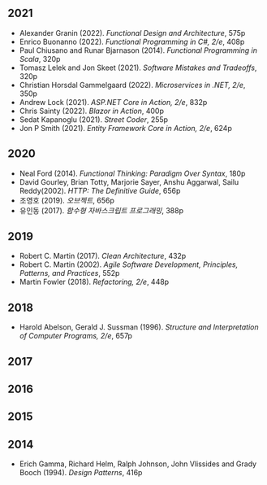## 2021
* Alexander Granin (2022). *Functional Design and Architecture*, 575p
* Enrico Buonanno (2022). *Functional Programming in C#, 2/e*, 408p
* Paul Chiusano and Runar Bjarnason (2014). *Functional Programming in Scala*, 320p
* Tomasz Lelek and Jon Skeet (2021). *Software Mistakes and Tradeoffs*, 320p
* Christian Horsdal Gammelgaard (2022). *Microservices in .NET, 2/e*, 350p
* Andrew Lock (2021). *ASP.NET Core in Action, 2/e*, 832p
* Chris Sainty (2022). *Blazor in Action*, 400p
* Sedat Kapanoglu (2021). *Street Coder*, 255p
* Jon P Smith (2021). *Entity Framework Core in Action, 2/e*, 624p


## 2020
* Neal Ford (2014). *Functional Thinking: Paradigm Over Syntax*, 180p
* David Gourley, Brian Totty, Marjorie Sayer, Anshu Aggarwal, Sailu Reddy(2002). *HTTP: The Definitive Guide*, 656p
* 조영호 (2019). *오브젝트*, 656p
* 유인동 (2017). *함수형 자바스크립트 프로그래밍*, 388p

## 2019
* Robert C. Martin (2017). *Clean Architecture*, 432p
* Robert C. Martin (2002). *Agile Software Development, Principles, Patterns, and Practices*, 552p
* Martin Fowler (2018). *Refactoring, 2/e*, 448p

## 2018
* Harold Abelson, Gerald J. Sussman (1996). *Structure and Interpretation of Computer Programs, 2/e*, 657p

## 2017

## 2016

## 2015

## 2014
* Erich Gamma, Richard Helm, Ralph Johnson, John Vlissides and Grady Booch (1994). *Design Patterns*, 416p
